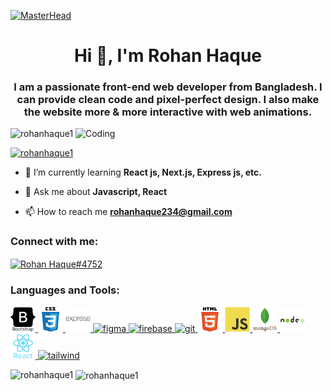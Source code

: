 
[![MasterHead](https://img.freepik.com/free-vector/teenager-boy-bedroom-interior-computers-desk_107791-2738.jpg?w=1060&t=st=1687437298~exp=1687437898~hmac=769d0e2a8de05ccf17530a451a1b6b7d503de9473fe75b23c0a1824a1d095c0d)](https://codegrills.in)

<h1 align="center">Hi 👋, I'm Rohan Haque</h1>
<h3 align="center">I am a passionate front-end web developer from Bangladesh. I can provide clean code and pixel-perfect design. I also make the website more & more interactive with web animations.</h3>

<img align="right" alt="Coding" width="400" src="https://img.freepik.com/free-photo/3d-render-code-testing-functional-test-usability_107791-16607.jpg?w=1380&t=st=1687436793~exp=1687437393~hmac=0e4b54d86b725cac63c21cd3cbd2d766c56620c8789bdb76649c9c5d41edc7c0">

<p align="left"> <img src="https://komarev.com/ghpvc/?username=rohanhaque1&label=Profile%20views&color=0e75b6&style=flat" alt="rohanhaque1" /> </p>

<p align="left"> <a href="https://github.com/ryo-ma/github-profile-trophy"><img src="https://github-profile-trophy.vercel.app/?username=rohanhaque1" alt="rohanhaque1" /></a> </p>

- 🌱 I’m currently learning **React js, Next.js, Express js, etc.**

- 💬 Ask me about **Javascript, React**

- 📫 How to reach me **rohanhaque234@gmail.com**

<h3 align="left">Connect with me:</h3>
<p align="left">
<a href="https://discord.gg/Rohan Haque#4752" target="blank"><img align="center" src="https://raw.githubusercontent.com/rahuldkjain/github-profile-readme-generator/master/src/images/icons/Social/discord.svg" alt="Rohan Haque#4752" height="30" width="40" /></a>
</p>

<h3 align="left">Languages and Tools:</h3>
<p align="left"> <a href="https://getbootstrap.com" target="_blank" rel="noreferrer"> <img src="https://raw.githubusercontent.com/devicons/devicon/master/icons/bootstrap/bootstrap-plain-wordmark.svg" alt="bootstrap" width="40" height="40"/> </a> <a href="https://www.w3schools.com/css/" target="_blank" rel="noreferrer"> <img src="https://raw.githubusercontent.com/devicons/devicon/master/icons/css3/css3-original-wordmark.svg" alt="css3" width="40" height="40"/> </a> <a href="https://expressjs.com" target="_blank" rel="noreferrer"> <img src="https://raw.githubusercontent.com/devicons/devicon/master/icons/express/express-original-wordmark.svg" alt="express" width="40" height="40"/> </a> <a href="https://www.figma.com/" target="_blank" rel="noreferrer"> <img src="https://www.vectorlogo.zone/logos/figma/figma-icon.svg" alt="figma" width="40" height="40"/> </a> <a href="https://firebase.google.com/" target="_blank" rel="noreferrer"> <img src="https://www.vectorlogo.zone/logos/firebase/firebase-icon.svg" alt="firebase" width="40" height="40"/> </a> <a href="https://git-scm.com/" target="_blank" rel="noreferrer"> <img src="https://www.vectorlogo.zone/logos/git-scm/git-scm-icon.svg" alt="git" width="40" height="40"/> </a> <a href="https://www.w3.org/html/" target="_blank" rel="noreferrer"> <img src="https://raw.githubusercontent.com/devicons/devicon/master/icons/html5/html5-original-wordmark.svg" alt="html5" width="40" height="40"/> </a> <a href="https://developer.mozilla.org/en-US/docs/Web/JavaScript" target="_blank" rel="noreferrer"> <img src="https://raw.githubusercontent.com/devicons/devicon/master/icons/javascript/javascript-original.svg" alt="javascript" width="40" height="40"/> </a> <a href="https://www.mongodb.com/" target="_blank" rel="noreferrer"> <img src="https://raw.githubusercontent.com/devicons/devicon/master/icons/mongodb/mongodb-original-wordmark.svg" alt="mongodb" width="40" height="40"/> </a> <a href="https://nodejs.org" target="_blank" rel="noreferrer"> <img src="https://raw.githubusercontent.com/devicons/devicon/master/icons/nodejs/nodejs-original-wordmark.svg" alt="nodejs" width="40" height="40"/> </a> <a href="https://reactjs.org/" target="_blank" rel="noreferrer"> <img src="https://raw.githubusercontent.com/devicons/devicon/master/icons/react/react-original-wordmark.svg" alt="react" width="40" height="40"/> </a> <a href="https://tailwindcss.com/" target="_blank" rel="noreferrer"> <img src="https://www.vectorlogo.zone/logos/tailwindcss/tailwindcss-icon.svg" alt="tailwind" width="40" height="40"/> </a> </p>

<p><img align="left" src="https://github-readme-stats.vercel.app/api/top-langs?username=rohanhaque1&show_icons=true&locale=en&layout=compact" alt="rohanhaque1" /></p>

<p>&nbsp;<img align="center" src="https://github-readme-stats.vercel.app/api?username=rohanhaque1&show_icons=true&locale=en" alt="rohanhaque1" /></p>
